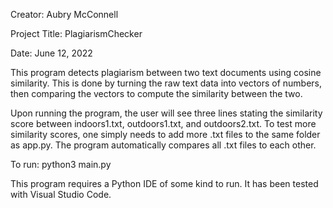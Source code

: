 Creator: Aubry McConnell

Project Title: PlagiarismChecker

Date: June 12, 2022

This program detects plagiarism between two text documents using cosine similarity. This is done by turning the raw text data into vectors of numbers, then comparing the vectors to compute the similarity between the two.

Upon running the program, the user will see three lines stating the similarity score between indoors1.txt, outdoors1.txt, and outdoors2.txt. To test more similarity scores, one simply needs to add more .txt files to the same folder as app.py. The program automatically compares all .txt files to each other.

To run: python3 main.py

This program requires a Python IDE of some kind to run. It has been tested with Visual Studio Code.
